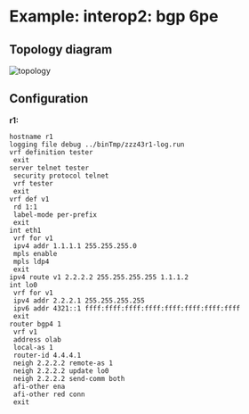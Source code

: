 # Example: interop2: bgp 6pe

## **Topology diagram**

![topology](/img/intop2-bgp21.tst.png)

## **Configuration**

**r1:**
```
hostname r1
logging file debug ../binTmp/zzz43r1-log.run
vrf definition tester
 exit
server telnet tester
 security protocol telnet
 vrf tester
 exit
vrf def v1
 rd 1:1
 label-mode per-prefix
 exit
int eth1
 vrf for v1
 ipv4 addr 1.1.1.1 255.255.255.0
 mpls enable
 mpls ldp4
 exit
ipv4 route v1 2.2.2.2 255.255.255.255 1.1.1.2
int lo0
 vrf for v1
 ipv4 addr 2.2.2.1 255.255.255.255
 ipv6 addr 4321::1 ffff:ffff:ffff:ffff:ffff:ffff:ffff:ffff
 exit
router bgp4 1
 vrf v1
 address olab
 local-as 1
 router-id 4.4.4.1
 neigh 2.2.2.2 remote-as 1
 neigh 2.2.2.2 update lo0
 neigh 2.2.2.2 send-comm both
 afi-other ena
 afi-other red conn
 exit
```
